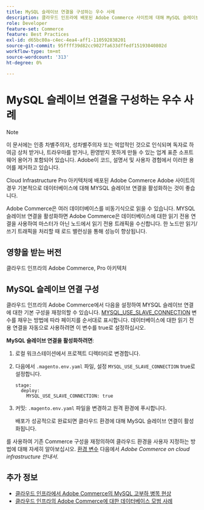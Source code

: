 ```yaml
---
title: MySQL 슬레이브 연결을 구성하는 우수 사례
description: 클라우드 인프라에 배포된 Adobe Commerce 사이트에 대해 MySQL 슬레이브 연결을 구성하는 방법에 대해 알아봅니다.
role: Developer
feature-set: Commerce
feature: Best Practices
exl-id: d65bc80a-c4ec-4ea4-aff1-110592838201
source-git-commit: 95ffff39d82cc9027fa633dffedf15193040802d
workflow-type: tm+mt
source-wordcount: '313'
ht-degree: 0%

---
```


# MySQL 슬레이브 연결을 구성하는 우수 사례

>[!NOTE]
>
>이 문서에는 인종 차별주의자, 성차별주의자 또는 억압적인 것으로 인식되며 독자로 하여금 상처 받거나, 트라우마를 받거나, 환영받지 못하게 만들 수 있는 업계 표준 소프트웨어 용어가 포함되어 있습니다. Adobe이 코드, 설명서 및 사용자 경험에서 이러한 용어를 제거하고 있습니다.

Cloud Infrastructure Pro 아키텍처에 배포된 Adobe Commerce Adobe 사이트의 경우 기본적으로 데이터베이스에 대해 MYSQL 슬레이브 연결을 활성화하는 것이 좋습니다.

Adobe Commerce은 여러 데이터베이스를 비동기식으로 읽을 수 있습니다. MYSQL 슬레이브 연결을 활성화하면 Adobe Commerce은 데이터베이스에 대한 읽기 전용 연결을 사용하여 마스터가 아닌 노드에서 읽기 전용 트래픽을 수신합니다. 한 노드만 읽기/쓰기 트래픽을 처리할 때 로드 밸런싱을 통해 성능이 향상됩니다.

## 영향을 받는 버전

클라우드 인프라의 Adobe Commerce, Pro 아키텍처

## MySQL 슬레이브 연결 구성

클라우드 인프라의 Adobe Commerce에서 다음을 설정하여 MYSQL 슬레이브 연결에 대한 기본 구성을 재정의할 수 있습니다. [MYSQL_USE_SLAVE_CONNECTION](https://experienceleague.adobe.com/docs/commerce-cloud-service/user-guide/configure/env/stage/variables-deploy.html#mysql_use_slave_connection) 변수를 채우는 방법에 따라 페이지를 순서대로 표시합니다. 데이터베이스에 대한 읽기 전용 연결을 자동으로 사용하려면 이 변수를 true로 설정하십시오.

**MySQL 슬레이브 연결을 활성화하려면**:

1. 로컬 워크스테이션에서 프로젝트 디렉터리로 변경합니다.

1. 다음에서 `.magento.env.yaml` 파일, 설정 `MYSQL_USE_SLAVE_CONNECTION` true로 설정합니다.

   ```
   stage:
     deploy:
       MYSQL_USE_SLAVE_CONNECTION: true
   ```

1. 커밋: `.magento.env.yaml` 파일을 변경하고 원격 환경에 푸시합니다.

   배포가 성공적으로 완료되면 클라우드 환경에 대해 MySQL 슬레이브 연결이 활성화됩니다.

를 사용하여 기존 Commerce 구성을 재정의하여 클라우드 환경을 사용자 지정하는 방법에 대해 자세히 알아보십시오. [환경 변수](https://experienceleague.adobe.com/docs/commerce-cloud-service/user-guide/configure/env/configure-env-yaml.html#environment-variables) 다음에서 _Adobe Commerce on cloud infrastructure 안내서_.

## 추가 정보

- [클라우드 인프라에서 Adobe Commerce의 MySQL 고부하 병목 현상](https://experienceleague.adobe.com/docs/commerce-knowledge-base/kb/troubleshooting/database/mysql-high-load-bottleneck-in-magento-commerce-cloud.html?lang=en)
- [클라우드 인프라의 Adobe Commerce에 대한 데이터베이스 모범 사례](database-on-cloud.md)
